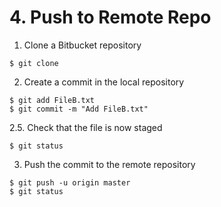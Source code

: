 # 4. Push to Remote Repo
1. Clone a Bitbucket repository
```
$ git clone 
```

2. Create a commit in the local repository
```
$ git add FileB.txt
$ git commit -m "Add FileB.txt"
```

2.5. Check that the file is now staged 
```
$ git status
```

3. Push the commit to the remote repository
```
$ git push -u origin master
$ git status
```
